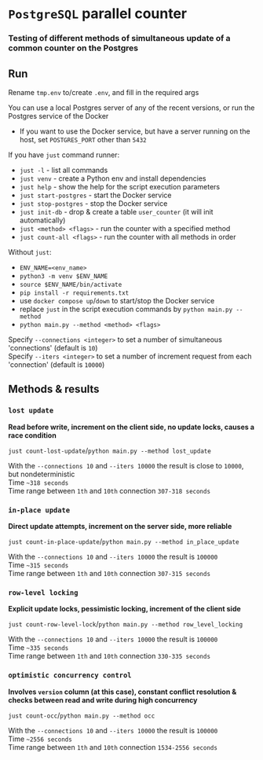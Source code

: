 # `PostgreSQL` parallel counter
### Testing of different methods of simultaneous update of a common counter on the Postgres

## Run
Rename `tmp.env` to/create `.env`, and fill in the required args

You can use a local Postgres server of any of the recent versions, or run the Postgres service of the Docker
- If you want to use the Docker service, but have a server running on the host, set `POSTGRES_PORT` other than `5432`

If you have `just` command runner:
- `just -l` - list all commands
- `just venv` - create a Python env and install dependencies
- `just help` - show the help for the script execution parameters
- `just start-postgres` - start the Docker service
- `just stop-postgres` - stop the Docker service
- `just init-db` - drop & create a table `user_counter` (it will init automatically)
- `just <method> <flags>` - run the counter with a specified method
- `just count-all <flags>` - run the counter with all methods in order

Without `just`:
- `ENV_NAME=<env_name>`
- `python3 -m venv $ENV_NAME`
- `source $ENV_NAME/bin/activate`
- `pip install -r requirements.txt`
- use `docker compose up`/`down` to start/stop the Docker service
- replace `just` in the script execution commands by `python main.py --method`
- `python main.py --method <method> <flags>`

Specify `--connections <integer>` to set a number of simultaneous 'connections' (default is `10`)  
Specify `--iters <integer>` to set a number of increment request from each 'connection' (default is `10000`)


## Methods & results
### `lost update`
**Read before write, increment on the client side, no update locks, causes a race condition**

`just count-lost-update`/`python main.py --method lost_update`

With the `--connections 10` and `--iters 10000` the result is close to `10000`, but nondeterministic  
Time `~318 seconds`  
Time range between `1th` and `10th` connection `307-318 seconds`


### `in-place update`
**Direct update attempts, increment on the server side, more reliable**

`just count-in-place-update`/`python main.py --method in_place_update`

With the `--connections 10` and `--iters 10000` the result is `100000`  
Time `~315 seconds`  
Time range between `1th` and `10th` connection `307-315 seconds`


### `row-level locking`
**Explicit update locks, pessimistic locking, increment of the client side**

`just count-row-level-lock`/`python main.py --method row_level_locking`

With the `--connections 10` and `--iters 10000` the result is `100000`  
Time `~335 seconds`  
Time range between `1th` and `10th` connection `330-335 seconds`


### `optimistic concurrency control`
**Involves `version` column (at this case), constant conflict resolution & checks between read and write during high concurrency**

`just count-occ`/`python main.py --method occ`

With the `--connections 10` and `--iters 10000` the result is `100000`  
Time `~2556 seconds`  
Time range between `1th` and `10th` connection `1534-2556 seconds`